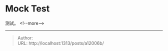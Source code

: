 # Mock Test


测试。
&lt;!--more--&gt;


---

> Author:   
> URL: http://localhost:1313/posts/a12006b/  

